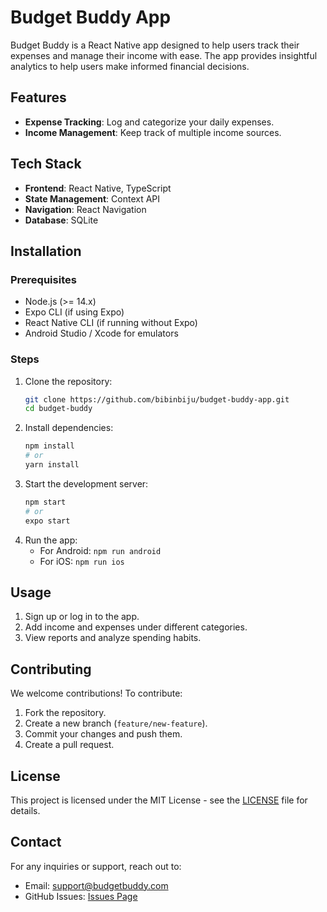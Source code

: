 # Budget Buddy App

Budget Buddy is a React Native app designed to help users track their expenses and manage their income with ease. The app provides insightful analytics to help users make informed financial decisions.

## Features

- **Expense Tracking**: Log and categorize your daily expenses.
- **Income Management**: Keep track of multiple income sources.

## Tech Stack

- **Frontend**: React Native, TypeScript
- **State Management**: Context API
- **Navigation**: React Navigation
- **Database**: SQLite

## Installation

### Prerequisites
- Node.js (>= 14.x)
- Expo CLI (if using Expo)
- React Native CLI (if running without Expo)
- Android Studio / Xcode for emulators

### Steps
1. Clone the repository:
   ```sh
   git clone https://github.com/bibinbiju/budget-buddy-app.git
   cd budget-buddy
   ```
2. Install dependencies:
   ```sh
   npm install
   # or
   yarn install
   ```
3. Start the development server:
   ```sh
   npm start
   # or
   expo start
   ```
4. Run the app:
   - For Android: `npm run android`
   - For iOS: `npm run ios`
   
## Usage

1. Sign up or log in to the app.
2. Add income and expenses under different categories.
3. View reports and analyze spending habits.

## Contributing

We welcome contributions! To contribute:
1. Fork the repository.
2. Create a new branch (`feature/new-feature`).
3. Commit your changes and push them.
4. Create a pull request.

## License

This project is licensed under the MIT License - see the [LICENSE](LICENSE) file for details.

## Contact

For any inquiries or support, reach out to:
- Email: support@budgetbuddy.com
- GitHub Issues: [Issues Page](https://github.com/bibinbiju/budget-buddy-app/issues)

